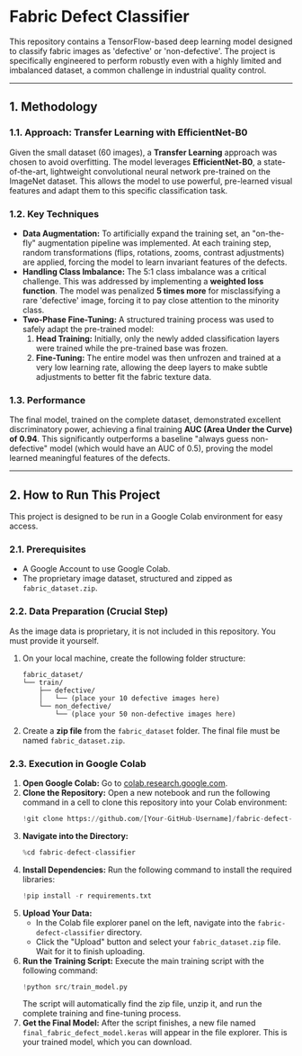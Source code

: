 # Fabric Defect Classifier

This repository contains a TensorFlow-based deep learning model designed to classify fabric images as 'defective' or 'non-defective'. The project is specifically engineered to perform robustly even with a highly limited and imbalanced dataset, a common challenge in industrial quality control.

---

## 1. Methodology

### 1.1. Approach: Transfer Learning with EfficientNet-B0

Given the small dataset (60 images), a **Transfer Learning** approach was chosen to avoid overfitting. The model leverages **EfficientNet-B0**, a state-of-the-art, lightweight convolutional neural network pre-trained on the ImageNet dataset. This allows the model to use powerful, pre-learned visual features and adapt them to this specific classification task.

### 1.2. Key Techniques

*   **Data Augmentation:** To artificially expand the training set, an "on-the-fly" augmentation pipeline was implemented. At each training step, random transformations (flips, rotations, zooms, contrast adjustments) are applied, forcing the model to learn invariant features of the defects.
*   **Handling Class Imbalance:** The 5:1 class imbalance was a critical challenge. This was addressed by implementing a **weighted loss function**. The model was penalized **5 times more** for misclassifying a rare 'defective' image, forcing it to pay close attention to the minority class.
*   **Two-Phase Fine-Tuning:** A structured training process was used to safely adapt the pre-trained model:
    1.  **Head Training:** Initially, only the newly added classification layers were trained while the pre-trained base was frozen.
    2.  **Fine-Tuning:** The entire model was then unfrozen and trained at a very low learning rate, allowing the deep layers to make subtle adjustments to better fit the fabric texture data.

### 1.3. Performance

The final model, trained on the complete dataset, demonstrated excellent discriminatory power, achieving a final training **AUC (Area Under the Curve) of 0.94**. This significantly outperforms a baseline "always guess non-defective" model (which would have an AUC of 0.5), proving the model learned meaningful features of the defects.

---

## 2. How to Run This Project

This project is designed to be run in a Google Colab environment for easy access.

### 2.1. Prerequisites

*   A Google Account to use Google Colab.
*   The proprietary image dataset, structured and zipped as `fabric_dataset.zip`.

### 2.2. Data Preparation (Crucial Step)

As the image data is proprietary, it is not included in this repository. You must provide it yourself.

1.  On your local machine, create the following folder structure:
    ```
    fabric_dataset/
    └── train/
        ├── defective/
        │   └── (place your 10 defective images here)
        └── non_defective/
            └── (place your 50 non-defective images here)
    ```
2.  Create a **zip file** from the `fabric_dataset` folder. The final file must be named `fabric_dataset.zip`.

### 2.3. Execution in Google Colab

1.  **Open Google Colab:** Go to [colab.research.google.com](https://colab.research.google.com).
2.  **Clone the Repository:** Open a new notebook and run the following command in a cell to clone this repository into your Colab environment:
    ```python
    !git clone https://github.com/[Your-GitHub-Username]/fabric-defect-classifier.git
    ```
3.  **Navigate into the Directory:**
    ```python
    %cd fabric-defect-classifier
    ```
4.  **Install Dependencies:** Run the following command to install the required libraries:
    ```python
    !pip install -r requirements.txt
    ```
5.  **Upload Your Data:**
    *   In the Colab file explorer panel on the left, navigate into the `fabric-defect-classifier` directory.
    *   Click the "Upload" button and select your `fabric_dataset.zip` file. Wait for it to finish uploading.
6.  **Run the Training Script:** Execute the main training script with the following command:
    ```python
    !python src/train_model.py
    ```
    The script will automatically find the zip file, unzip it, and run the complete training and fine-tuning process.
7.  **Get the Final Model:** After the script finishes, a new file named `final_fabric_defect_model.keras` will appear in the file explorer. This is your trained model, which you can download.

